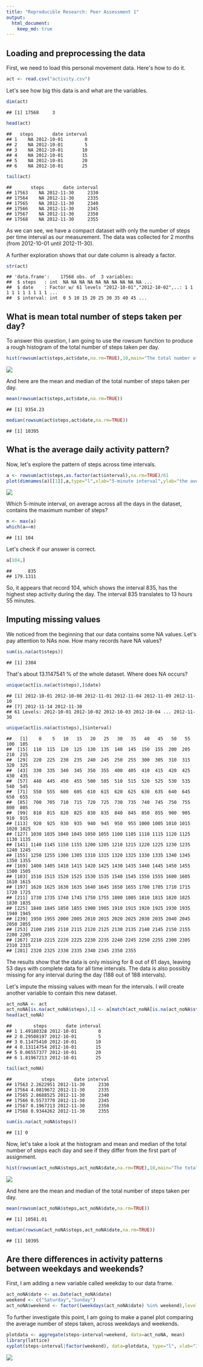 ```yaml
---
title: "Reproducible Research: Peer Assessment 1"
output: 
  html_document:
    keep_md: true
---
```



## Loading and preprocessing the data
First, we need to load this personal movement data. Here's how to do it.


```r
act <- read.csv("activity.csv")
```

Let's see how big this data is and what are the variables.

```r
dim(act)
```

```
## [1] 17568     3
```

```r
head(act)
```

```
##   steps       date interval
## 1    NA 2012-10-01        0
## 2    NA 2012-10-01        5
## 3    NA 2012-10-01       10
## 4    NA 2012-10-01       15
## 5    NA 2012-10-01       20
## 6    NA 2012-10-01       25
```

```r
tail(act)
```

```
##       steps       date interval
## 17563    NA 2012-11-30     2330
## 17564    NA 2012-11-30     2335
## 17565    NA 2012-11-30     2340
## 17566    NA 2012-11-30     2345
## 17567    NA 2012-11-30     2350
## 17568    NA 2012-11-30     2355
```
As we can see, we have a compact dataset with only the number of steps per time interval as our measurement. The data was collected for 2 months (from 2012-10-01 until 2012-11-30).

A further exploration shows that our date column is already a factor.

```r
str(act)
```

```
## 'data.frame':	17568 obs. of  3 variables:
##  $ steps   : int  NA NA NA NA NA NA NA NA NA NA ...
##  $ date    : Factor w/ 61 levels "2012-10-01","2012-10-02",..: 1 1 1 1 1 1 1 1 1 1 ...
##  $ interval: int  0 5 10 15 20 25 30 35 40 45 ...
```
## What is mean total number of steps taken per day?
To answer this question, I am going to use the rowsum function to produce a rough histogram of the total number of steps taken per day.

```r
hist(rowsum(act$steps,act$date,na.rm=TRUE),10,main="The total number of steps taken per day",xlab="The total number of steps",ylab="The number of days")
```

![](PA1_template_files/figure-html/q1plot-1.png)<!-- -->

And here are the mean and median of the total number of steps taken per day.

```r
mean(rowsum(act$steps,act$date,na.rm=TRUE))
```

```
## [1] 9354.23
```

```r
median(rowsum(act$steps,act$date,na.rm=TRUE))
```

```
## [1] 10395
```

## What is the average daily activity pattern?
Now, let's explore the pattern of steps across time intervals.

```r
a <- rowsum(act$steps,as.factor(act$interval),na.rm=TRUE)/61
plot(dimnames(a)[[1]],a,type="l",xlab="5-minute interval",ylab="the average number of steps taken for each interval",main="Time series plot showing the average daily activity pattern")
```

![](PA1_template_files/figure-html/q2plot-1.png)<!-- -->

Which 5-minute interval, on average across all the days in the dataset, contains the maximum number of steps?

```r
m <- max(a)
which(a==m)
```

```
## [1] 104
```
Let's check if our answer is correct.

```r
a[104,]
```

```
##      835 
## 179.1311
```
So, it appears that record 104, which shows the interval 835, has the highest step activity during the day. The interval 835 translates to 13 hours 55 minutes.

## Imputing missing values
We noticed from the beginning that our data contains some NA values. Let's pay attention to NAs now. How many records have NA values?


```r
sum(is.na(act$steps))
```

```
## [1] 2304
```

That's about 13.1147541 % of the whole dataset. Where does NA occurs?


```r
unique(act[is.na(act$steps),]$date)
```

```
## [1] 2012-10-01 2012-10-08 2012-11-01 2012-11-04 2012-11-09 2012-11-10
## [7] 2012-11-14 2012-11-30
## 61 Levels: 2012-10-01 2012-10-02 2012-10-03 2012-10-04 ... 2012-11-30
```

```r
unique(act[is.na(act$steps),]$interval)
```

```
##   [1]    0    5   10   15   20   25   30   35   40   45   50   55  100  105
##  [15]  110  115  120  125  130  135  140  145  150  155  200  205  210  215
##  [29]  220  225  230  235  240  245  250  255  300  305  310  315  320  325
##  [43]  330  335  340  345  350  355  400  405  410  415  420  425  430  435
##  [57]  440  445  450  455  500  505  510  515  520  525  530  535  540  545
##  [71]  550  555  600  605  610  615  620  625  630  635  640  645  650  655
##  [85]  700  705  710  715  720  725  730  735  740  745  750  755  800  805
##  [99]  810  815  820  825  830  835  840  845  850  855  900  905  910  915
## [113]  920  925  930  935  940  945  950  955 1000 1005 1010 1015 1020 1025
## [127] 1030 1035 1040 1045 1050 1055 1100 1105 1110 1115 1120 1125 1130 1135
## [141] 1140 1145 1150 1155 1200 1205 1210 1215 1220 1225 1230 1235 1240 1245
## [155] 1250 1255 1300 1305 1310 1315 1320 1325 1330 1335 1340 1345 1350 1355
## [169] 1400 1405 1410 1415 1420 1425 1430 1435 1440 1445 1450 1455 1500 1505
## [183] 1510 1515 1520 1525 1530 1535 1540 1545 1550 1555 1600 1605 1610 1615
## [197] 1620 1625 1630 1635 1640 1645 1650 1655 1700 1705 1710 1715 1720 1725
## [211] 1730 1735 1740 1745 1750 1755 1800 1805 1810 1815 1820 1825 1830 1835
## [225] 1840 1845 1850 1855 1900 1905 1910 1915 1920 1925 1930 1935 1940 1945
## [239] 1950 1955 2000 2005 2010 2015 2020 2025 2030 2035 2040 2045 2050 2055
## [253] 2100 2105 2110 2115 2120 2125 2130 2135 2140 2145 2150 2155 2200 2205
## [267] 2210 2215 2220 2225 2230 2235 2240 2245 2250 2255 2300 2305 2310 2315
## [281] 2320 2325 2330 2335 2340 2345 2350 2355
```

The results show that the data is only missing for 8 out of 61 days, leaving 53 days with complete data for all time intervals. The data is also possibly missing for any interval during the day (188 out of 188 intervals).

Let's impute the missing values with mean for the intervals. I will create another variable to contain this new dataset.


```r
act_noNA <- act
act_noNA[is.na(act_noNA$steps),1] <- a[match(act_noNA[is.na(act_noNA$steps),3],rownames(a))]
head(act_noNA)
```

```
##        steps       date interval
## 1 1.49180328 2012-10-01        0
## 2 0.29508197 2012-10-01        5
## 3 0.11475410 2012-10-01       10
## 4 0.13114754 2012-10-01       15
## 5 0.06557377 2012-10-01       20
## 6 1.81967213 2012-10-01       25
```

```r
tail(act_noNA)
```

```
##           steps       date interval
## 17563 2.2622951 2012-11-30     2330
## 17564 4.0819672 2012-11-30     2335
## 17565 2.8688525 2012-11-30     2340
## 17566 0.5573770 2012-11-30     2345
## 17567 0.1967213 2012-11-30     2350
## 17568 0.9344262 2012-11-30     2355
```

```r
sum(is.na(act_noNA$steps))
```

```
## [1] 0
```

Now, let's take a look at the histogram and mean and median of the total number of steps each day and see if they differ from the first part of assignment.


```r
hist(rowsum(act_noNA$steps,act_noNA$date,na.rm=TRUE),10,main="The total number of steps taken per day after imputation",xlab="The total number of steps",ylab="The number of days")
```

![](PA1_template_files/figure-html/q3plot-1.png)<!-- -->

And here are the mean and median of the total number of steps taken per day.

```r
mean(rowsum(act_noNA$steps,act_noNA$date,na.rm=TRUE))
```

```
## [1] 10581.01
```

```r
median(rowsum(act_noNA$steps,act_noNA$date,na.rm=TRUE))
```

```
## [1] 10395
```
## Are there differences in activity patterns between weekdays and weekends?
First, I am adding a new variable called weekday to our data frame.


```r
act_noNA$date <- as.Date(act_noNA$date)
weekend <- c("Saturday","Sunday")
act_noNA$weekend <- factor((weekdays(act_noNA$date) %in% weekend),levels=c(TRUE,FALSE),labels=c("weekend","weekday"))
```

To further investigate this point, I am going to make a panel plot comparing the average number of steps taken, across weekdays and weekends.


```r
plotdata <- aggregate(steps~interval+weekend, data=act_noNA, mean)
library(lattice)
xyplot(steps~interval|factor(weekend), data=plotdata, type="l", xlab="Interval", ylab="Number of steps")
```

![](PA1_template_files/figure-html/q4plot-1.png)<!-- -->
